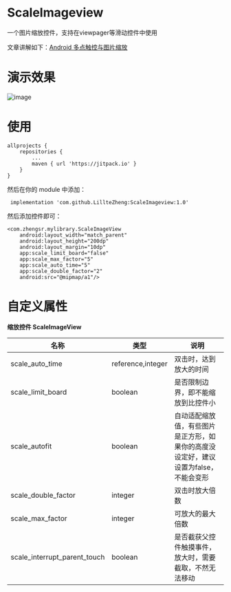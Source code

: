 # ScaleImageview
一个图片缩放控件，支持在viewpager等滑动控件中使用

文章讲解如下：[Android 多点触控与图片缩放](https://blog.csdn.net/u011418943/article/details/97174400)

# 演示效果
![image](https://github.com/LillteZheng/ScaleImageview/raw/master/gif/scale.gif)

# 使用
```
allprojects {
    repositories {
        ...
        maven { url 'https://jitpack.io' }
    }
}
```
然后在你的 module 中添加：

```
 implementation 'com.github.LillteZheng:ScaleImageview:1.0'
```

然后添加控件即可：
```
<com.zhengsr.mylibrary.ScaleImageView
    android:layout_width="match_parent"
    android:layout_height="200dp"
    android:layout_margin="10dp"
    app:scale_limit_board="false"
    app:scale_max_factor="5"
    app:scale_auto_time="5"
    app:scale_double_factor="2"
    android:src="@mipmap/a1"/>

```



# 自定义属性
**缩放控件 ScaleImageView**

| 名称 | 类型 |说明 |
|---|---|---|
|scale_auto_time|reference,integer|双击时，达到放大的时间|
|scale_limit_board|boolean|是否限制边界，即不能缩放到比控件小|
|scale_autofit|boolean|自动适配缩放值，有些图片是正方形，如果你的高度没设定好，建议设置为false，不能会变形|
|scale_double_factor|integer|双击时放大倍数|
|scale_max_factor|integer|可放大的最大倍数|
|scale_interrupt_parent_touch|boolean|是否截获父控件触摸事件，放大时，需要截取，不然无法移动|
